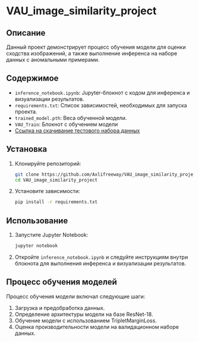# VAU_image_similarity_project

## Описание

Данный проект демонстрирует процесс обучения модели для оценки сходства изображений, а также выполнение инференса на наборе данных с аномальными примерами.

## Содержимое

- `inference_notebook.ipynb`: Jupyter-блокнот с кодом для инференса и визуализации результатов.
- `requirements.txt`: Список зависимостей, необходимых для запуска проекта.
- `trained_model.pth`: Веса обученной модели.
- `VAU_Train`: Блокнот с обучением модели
- [Ссылка на скачивание тестового набора данных](https://disk.yandex.ru/d/5RngW1_VZEflnw)

## Установка

1. Клонируйте репозиторий:
    ```sh
    git clone https://github.com/Axlifreeway/VAU_image_similarity_project.git
    cd VAU_image_similarity_project
    ```

2. Установите зависимости:
    ```sh
    pip install -r requirements.txt
    ```

## Использование

1. Запустите Jupyter Notebook:
    ```sh
    jupyter notebook
    ```

2. Откройте `inference_notebook.ipynb` и следуйте инструкциям внутри блокнота для выполнения инференса и визуализации результатов.

## Процесс обучения моделей

Процесс обучения модели включал следующие шаги:
1. Загрузка и предобработка данных.
2. Определение архитектуры модели на базе ResNet-18.
3. Обучение модели с использованием TripletMarginLoss.
4. Оценка производительности модели на валидационном наборе данных.
